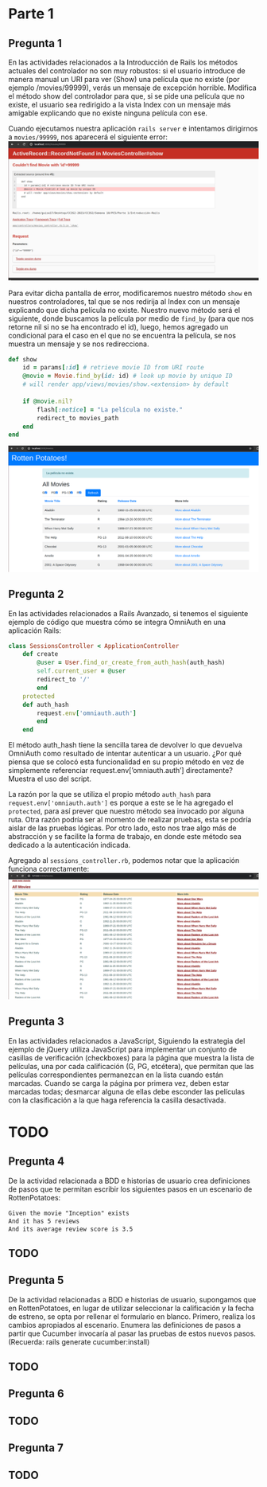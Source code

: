 # Parte 1

## Pregunta 1
En las actividades relacionados a la Introducción de Rails los métodos actuales del controlador no son muy robustos: si el usuario introduce de manera manual un URI para ver (Show) una película que no existe (por ejemplo /movies/99999), verás un mensaje de excepción horrible. Modifica el método show del controlador para que, si se pide una película que no existe, el usuario sea redirigido a la vista Index con un mensaje más amigable explicando que no existe ninguna película con ese.

Cuando ejecutamos nuestra aplicación `rails server` e intentamos dirigirnos a `movies/99999`, nos aparecerá el siguiente error:
![Alt text](image.png)

Para evitar dicha pantalla de error, modificaremos nuestro método `show` en nuestros controladores, tal que se nos redirija al Index con un mensaje explicando que dicha película no existe. Nuestro nuevo método será el siguiente, donde buscamos la película por medio de `find_by` (para que nos retorne nil si no se ha encontrado el id), luego, hemos agregado un condicional para el caso en el que no se encuentra la película, se nos muestra un mensaje y se nos redirecciona.

```rb
def show
    id = params[:id] # retrieve movie ID from URI route
    @movie = Movie.find_by(id: id) # look up movie by unique ID
    # will render app/views/movies/show.<extension> by default

    if @movie.nil?
        flash[:notice] = "La película no existe."
        redirect_to movies_path
    end
end
```

![Alt text](image-1.png)



## Pregunta 2
En las actividades relacionados a Rails Avanzado, si tenemos el siguiente ejemplo de código que muestra cómo se integra OmniAuth en una aplicación Rails:

```rb
class SessionsController < ApplicationController
    def create
        @user = User.find_or_create_from_auth_hash(auth_hash)
        self.current_user = @user
        redirect_to '/'
        end
    protected
    def auth_hash
        request.env['omniauth.auth']
        end
    end
```

El método auth_hash  tiene la sencilla tarea de devolver lo que devuelva OmniAuth como 
resultado de intentar autenticar a un usuario. ¿Por qué piensa que se colocó esta funcionalidad 
en su propio método en vez de simplemente referenciar request.env[’omniauth.auth’] 
directamente? Muestra el uso del script.

La razón por la que se utiliza el propio método `auth_hash` para `request.env['omniauth.auth']` es porque a este se le ha agregado el `protected`, para así prever que nuestro método sea invocado por alguna ruta. Otra razón podría ser al momento de realizar pruebas, esta se podría aislar de las pruebas lógicas. Por otro lado, esto nos trae algo más de abstracción y se facilite la forma de trabajo, en donde este método sea dedicado a la autenticación indicada. 

Agregado al `sessions_controller.rb`, podemos notar que la aplicación funciona correctamente:
![Alt text](image-2.png)


## Pregunta 3
En las actividades relacionados a JavaScript, Siguiendo la estrategia del ejemplo de jQuery utiliza JavaScript para implementar un conjunto de casillas de verificación (checkboxes) para la página que muestra la lista de películas, una por cada calificación (G, PG, etcétera), que permitan que las películas correspondientes permanezcan en la lista cuando están marcadas. Cuando se carga la página por primera vez, deben estar marcadas todas; desmarcar alguna de ellas debe esconder las películas con la clasificación a la que haga referencia la casilla desactivada.

# TODO



## Pregunta 4
De la actividad relacionada a BDD e historias de usuario crea definiciones de pasos que te permitan escribir los siguientes pasos en un escenario de RottenPotatoes:

```
Given the movie "Inception" exists
And it has 5 reviews
And its average review score is 3.5
```

## TODO


## Pregunta 5
De la actividad relacionadas a BDD e historias de usuario, supongamos que en RottenPotatoes, en lugar de utilizar seleccionar la calificación y la fecha de estreno, se opta por rellenar el formulario en blanco. Primero, realiza los cambios apropiados al escenario. Enumera las definiciones de pasos a partir que Cucumber invocaría al pasar las pruebas de estos nuevos pasos. (Recuerda: rails generate cucumber:install)

## TODO


## Pregunta 6

## TODO


## Pregunta 7

## TODO

